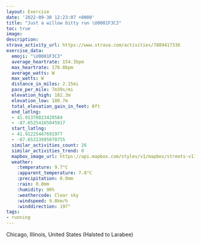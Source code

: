 ```yaml
---
layout: Exercise
date: '2022-09-30 12:23:07 +0000'
title: "Just a willow bitty run \U0001F3C3"
toc: true
image:
description:
strava_activity_url: https://www.strava.com/activities/7889417336
exercise_data:
  emoji: "\U0001F3C3"
  average_heartrate: 154.3bpm
  max_heartrate: 170.0bpm
  average_watts: W
  max_watts: W
  distance_in_miles: 2.15mi
  pace_per_mile: 7m39s/mi
  elevation_high: 182.3m
  elevation_low: 180.7m
  total_elevation_gain_in_feet: 0ft
  end_latlng:
  - 41.91370823420584
  - -87.65254165045917
  start_latlng:
  - 41.91225447691977
  - -87.65313995070755
  similar_activities_count: 26
  similar_activities_trend: 0
  mapbox_image_url: https://api.mapbox.com/styles/v1/mapbox/streets-v11/static/path-5+787af2-1.0(ygy~Frm~uOG%7BOCaB%40G%3F%7BCGiH%3FqDIkIEOGEoC%40KGCECQR%7DBFqA%40cLAg%40Km%40%3FmCCe%40KkAEyB%40mDGwG%40%7DBL%7B%40C%7BABSF%40DDJPH%5E%3FXAPIV_%40f%40EJGVCVJlFD%7CKR%60EHtCBvA%3FxDMtCAnE%40TBDXNBNDBv%40CJ%3FLFHNF%5EDrCNn%5BAtBHrC),pin-s-s+e5b22e(-87.65162,41.91373),pin-s-f+89ae00(-87.65056999999992,41.91382999999999)/auto/800x800?access_token=pk.eyJ1Ijoiam9zaGJlY2ttYW4iLCJhIjoiY205eWR2aDd1MWZ6djJrbXc4a3M0bWZleiJ9.XiG9OWkNcZk2QzjJbxLB4A
  weather:
    :temperature: 9.7°C
    :apparent_temperature: 7.8°C
    :precipitation: 0.0mm
    :rain: 0.0mm
    :humidity: 90%
    :weathercode: Clear sky
    :windspeed: 9.8km/h
    :winddirection: 197°
tags:
- running
---
```

Chicago, Illinois, United States (Halsted to Larabee)
